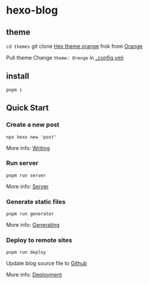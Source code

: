 # hexo-blog

## theme

`cd themes`
git clone [Hex theme orange](https://github.com/jianzhang810/hexo-theme-orange)
frok from [Orange](https://github.com/Orange-way/hexo-theme-orange)

Pull theme
Change `theme: Orenge` in [_config.yml](./config.yml)

## install

`pnpm i`

## Quick Start

### Create a new post

`npx hexo new 'post'`

More info: [Writing](https://hexo.io/docs/writing.html)

### Run server

`pnpm run server`

More info: [Server](https://hexo.io/docs/server.html)

### Generate static files

`pnpm run generator`

More info: [Generating](https://hexo.io/docs/generating.html)

### Deploy to remote sites

`pnpm run deploy`

Update blog source file to [Github](https://github.com/jianzhang810/jianzhang810.github.io)

More info: [Deployment](https://hexo.io/docs/one-command-deployment.html)
